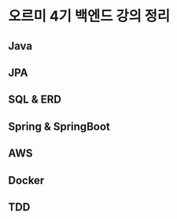 # 오르미 4기 백엔드 강의 정리

## Java

## JPA

## SQL & ERD

## Spring & SpringBoot

## AWS

## Docker

## TDD
